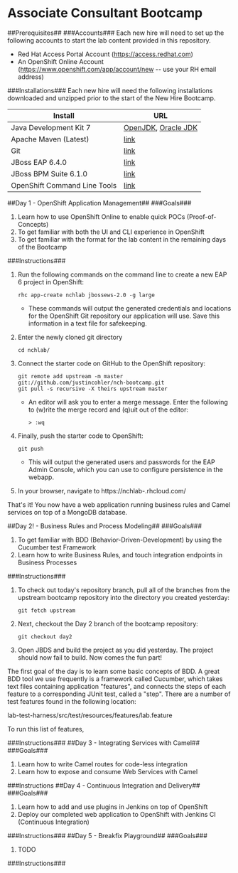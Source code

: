 # Associate Consultant Bootcamp #
##Prerequisites##
###Accounts###
Each new hire will need to set up the following accounts to start the lab content provided in this repository.

* Red Hat Access Portal Account (https://access.redhat.com)
* An OpenShift Online Account (https://www.openshift.com/app/account/new -- use your RH email address)

###Installations###
Each new hire will need the following installations downloaded and unzipped prior to the start of the New Hire Bootcamp.

Install				| URL
------------------------------- | ----------
Java Development Kit 7 			| [OpenJDK](http://openjdk.java.net/install/), [Oracle JDK](http://www.oracle.com/technetwork/java/javase/downloads/jdk7-downloads-1880260.html)
Apache Maven (Latest) 			| [link](http://maven.apache.org/download.cgi)
Git 							| [link](https://git-scm.com/downloads)
JBoss EAP 6.4.0 				| [link](https://access.redhat.com/jbossnetwork/restricted/listSoftware.html?downloadType=distributions&product=appplatform&version=6.1.0&productChanged=yes)
JBoss BPM Suite 6.1.0 			| [link](https://access.redhat.com/jbossnetwork/restricted/listSoftware.html?downloadType=distributions&product=bpm.suite&productChanged=yes)
OpenShift Command Line Tools 	| [link](https://developers.openshift.com/en/managing-client-tools.html)

##Day 1 - OpenShift Application Management##
###Goals###
1. Learn how to use OpenShift Online to enable quick POCs (Proof-of-Concepts)
1. To get familiar with both the UI and CLI experience in OpenShift
1. To get familiar with the format for the lab content in the remaining days of the Bootcamp

###Instructions###
1. Run the following commands on the command line to create a new EAP 6 project in OpenShift:

	```
	rhc app-create nchlab jbossews-2.0 -g large 
	```
	* These commands will output the generated credentials and locations for the OpenShift Git repository our application will use. Save this information in a text file for safekeeping.

1. Enter the newly cloned git directory
	```
	cd nchlab/ 
	```

1. Connect the starter code on GitHub to the OpenShift repository:
	```
	git remote add upstream -m master git://github.com/justincohler/nch-bootcamp.git 
	git pull -s recursive -X theirs upstream master 
	```
	* An editor will ask you to enter a merge message. Enter the following to (w)rite the merge record and (q)uit out of the editor:
		```
		> :wq 
		```

1. Finally, push the starter code to OpenShift: 
	```
	git push
	```
	* This will output the generated users and passwords for the EAP Admin Console, which you can use to configure persistence in the webapp.

1. In your browser, navigate to https://nchlab-<YOUR-DOMAIN>.rhcloud.com/

That's it! You now have a web application running business rules and Camel services on top of a MongoDB database.

##Day 2! - Business Rules and Process Modeling##
###Goals###
1. To get familiar with BDD (Behavior-Driven-Development) by using the Cucumber test Framework
1. Learn how to write Business Rules, and touch integration endpoints in Business Processes

###Instructions###
1. To check out today's repository branch, pull all of the branches from the upstream bootcamp repository into the directory you created yesterday:
	```
	git fetch upstream
	```
1. Next, checkout the Day 2 branch of the bootcamp repository:
	```
	git checkout day2
	```
1. Open JBDS and build the project as you did yesterday. The project should now fail to build. Now comes the fun part!

The first goal of the day is to learn some basic concepts of BDD. A great BDD tool we use frequently is a framework called Cucumber, which takes text files containing application "features", and connects the steps of each feature to a corresponding JUnit test, called a "step". There are a number of test features found in the following location:

lab-test-harness/src/test/resources/features/lab.feature



To run this list of features, 

###Instructions###
##Day 3 - Integrating Services with Camel##
###Goals###
1. Learn how to write Camel routes for code-less integration
1. Learn how to expose and consume Web Services with Camel

###Instructions
##Day 4 - Continuous Integration and Delivery##
###Goals###
1. Learn how to add and use plugins in Jenkins on top of OpenShift
1. Deploy our completed web application to OpenShift with Jenkins CI (Continuous Integration)

###Instructions###
##Day 5 - Breakfix Playground##
###Goals###
1. TODO

###Instructions###
